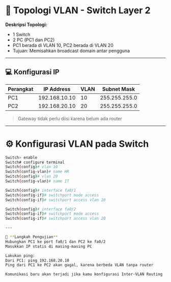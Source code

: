 # 🧷 Topologi VLAN - Switch Layer 2

**Deskripsi Topologi:**
- 1 Switch
- 2 PC (PC1 dan PC2)
- PC1 berada di VLAN 10, PC2 berada di VLAN 20
- Tujuan: Memisahkan broadcast domain antar pengguna

---

## 💻 Konfigurasi IP

| Perangkat | IP Address     | VLAN | Subnet Mask     |
|-----------|----------------|------|------------------|
| PC1       | 192.168.10.10  | 10   | 255.255.255.0    |
| PC2       | 192.168.20.10  | 20   | 255.255.255.0    |

> Gateway tidak perlu diisi karena belum ada router

---

# ⚙️ Konfigurasi VLAN pada Switch

```bash
Switch> enable
Switch# configure terminal
Switch(config)# vlan 10
Switch(config-vlan)# name HR
Switch(config)# vlan 20
Switch(config-vlan)# name IT

Switch(config)# interface fa0/1
Switch(config-if)# switchport mode access
Switch(config-if)# switchport access vlan 10

Switch(config)# interface fa0/2
Switch(config-if)# switchport mode access
Switch(config-if)# switchport access vlan 20

---

🧪 **Langkah Pengujian**
Hubungkan PC1 ke port fa0/1 dan PC2 ke fa0/2
Masukkan IP statis di masing-masing PC

Lakukan ping:
Dari PC1: ping 192.168.20.10
Ping dari PC1 ke PC2 akan gagal, karena berbeda VLAN tanpa router

Komunikasi baru akan terjadi jika kamu konfigurasi Inter-VLAN Routing
